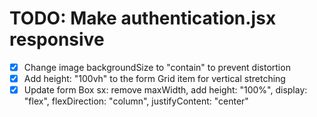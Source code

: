 # TODO: Make authentication.jsx responsive

- [x] Change image backgroundSize to "contain" to prevent distortion
- [x] Add height: "100vh" to the form Grid item for vertical stretching
- [x] Update form Box sx: remove maxWidth, add height: "100%", display: "flex", flexDirection: "column", justifyContent: "center"
